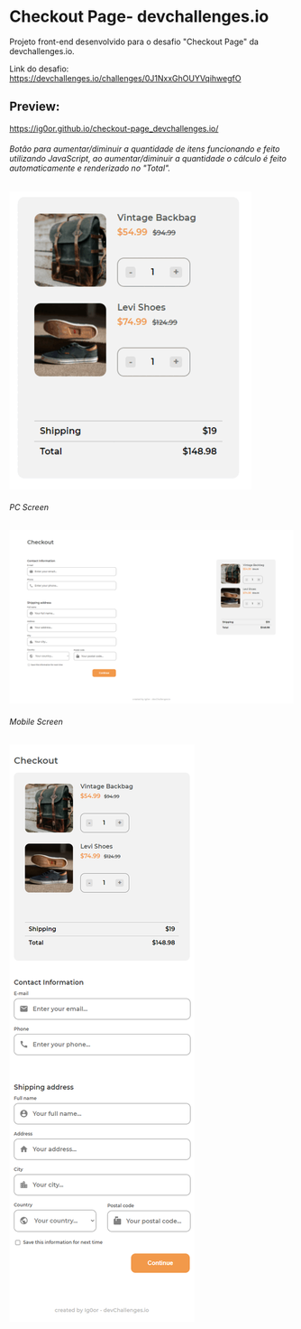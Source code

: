 # Checkout Page- devchallenges.io

Projeto front-end desenvolvido para o desafio "Checkout Page" da devchallenges.io.

Link do desafio: https://devchallenges.io/challenges/0J1NxxGhOUYVqihwegfO

## Preview:

https://ig0or.github.io/checkout-page_devchallenges.io/

###### Botâo para aumentar/diminuir a quantidade de itens funcionando e feito utilizando JavaScript, ao aumentar/diminuir a quantidade o cálculo é feito automaticamente e renderizado no "Total".
![](https://github.com/Ig0or/checkout-page_devchallenges.io/blob/main/img/preview-values.gif)

###### PC Screen

![](https://github.com/Ig0or/checkout-page_devchallenges.io/blob/main/img/preview-pc.png)

###### Mobile Screen

![](https://github.com/Ig0or/checkout-page_devchallenges.io/blob/main/img/preview-mobile.png)
